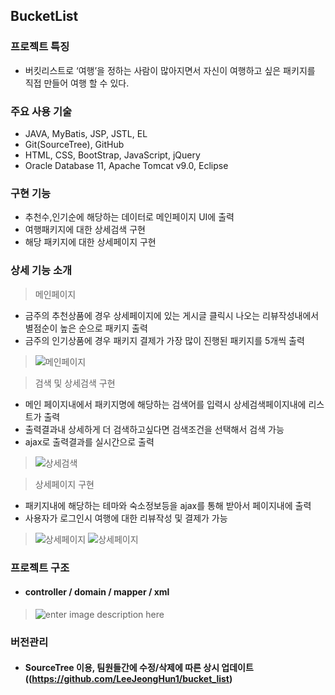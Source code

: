 ## BucketList

### 프로젝트 특징
* 버킷리스트로 ‘여행’을 정하는 사람이 많아지면서 자신이 여행하고 싶은 패키지를 직접 만들어 여행 할 수 있다.


### 주요 사용 기술
* JAVA, MyBatis, JSP, JSTL, EL
* Git(SourceTree), GitHub
* HTML, CSS, BootStrap, JavaScript, jQuery
* Oracle Database 11, Apache Tomcat v9.0, Eclipse

### 구현 기능 
* 추천수,인기순에 해당하는 데이터로 메인페이지 UI에 출력
* 여행패키지에 대한 상세검색 구현 
* 해당 패키지에 대한 상세페이지 구현  

### 상세 기능 소개 
> 메인페이지  
* 금주의 추천상품에 경우 상세페이지에 있는 게시글 클릭시 나오는 리뷰작성내에서 별점순이 높은 순으로 패키지 출력<br>
* 금주의 인기상품에 경우 패키지 결제가 가장 많이 진행된 패키지를 5개씩 출력 

>![메인페이지](https://postfiles.pstatic.net/MjAxODA4MTBfODIg/MDAxNTMzODczODQyMjgx.WQdyEZE6Tao6Cyebljx_gWiwWEhqTvZSE9qkUA1qNBsg.s3b7FB3OYil2KNp4g9Hg_U4x3aLwrkbB2FwLD7IJXKYg.JPEG.djdjejh/jpgmain_.jpg?type=w773)


> 검색 및 상세검색 구현 
* 메인 페이지내에서 패키지명에 해당하는 검색어를 입력시 상세검색페이지내에 리스트가 출력
* 출력결과내 상세하게 더 검색하고싶다면 검색조건을 선택해서 검색 가능 
* ajax로 출력결과를 실시간으로 출력

>![상세검색](https://s3-eu-west-1.amazonaws.com/froala-eu/temp_files%2F1533876454010-search23.gif)

> 상세페이지 구현  
* 패키지내에 해당하는 테마와 숙소정보등을 ajax를 통해 받아서 페이지내에 출력
* 사용자가 로그인시 여행에 대한 리뷰작성 및 결제가 가능 

>![상세페이지](https://blogfiles.pstatic.net/MjAxODA4MTBfNjgg/MDAxNTMzODczNzU2NDU3.Tw4L1a1c2Q6kzEHFTX7DiFhYDMGNXdKu5WuLd_IV6Aog.Bp7wyVCB7_LoY2aUbSoq-W5yUs7GQbU-_nJ2-O0sekUg.GIF.djdjejh/5.gif)
>![상세페이지](https://s3-eu-west-1.amazonaws.com/froala-eu/temp_files%2F1533878046114-%EC%9D%BC%EC%A0%95.png)

### 프로젝트 구조
* #### controller / domain / mapper / xml <br>
>![enter image description here](https://s3-eu-west-1.amazonaws.com/froala-eu/temp_files%2F1533875807992-%ED%94%84%EB%A1%9C%EC%A0%9D%ED%8A%B8+%EB%94%94%EB%A0%89%ED%86%A0%EB%A6%AC.png)

### 버전관리
* #### SourceTree 이용, 팀원들간에 수정/삭제에 따른 상시 업데이트((https://github.com/LeeJeongHun1/bucket_list)
